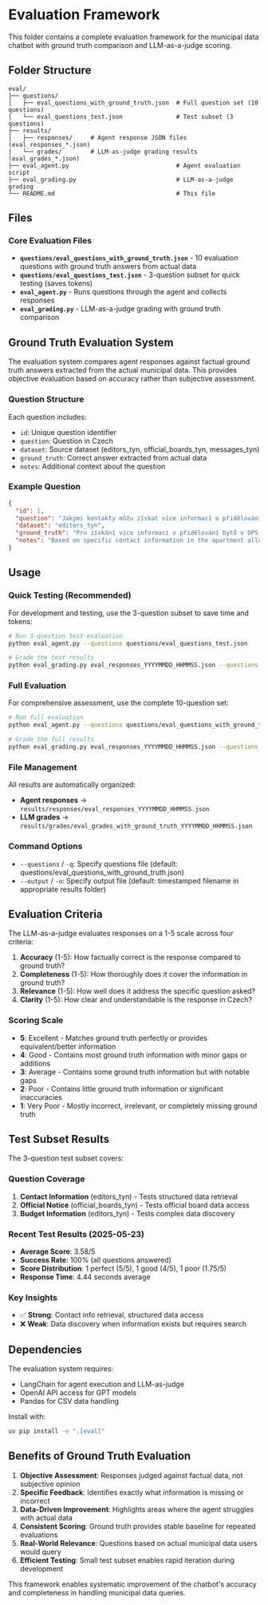 # Evaluation Framework

This folder contains a complete evaluation framework for the municipal data chatbot with ground truth comparison and LLM-as-a-judge scoring.

## Folder Structure

```
eval/
├── questions/
│   ├── eval_questions_with_ground_truth.json  # Full question set (10 questions)
│   └── eval_questions_test.json               # Test subset (3 questions) 
├── results/
│   ├── responses/     # Agent response JSON files (eval_responses_*.json)
│   └── grades/        # LLM-as-judge grading results (eval_grades_*.json)  
├── eval_agent.py                              # Agent evaluation script
├── eval_grading.py                            # LLM-as-a-judge grading
└── README.md                                  # This file
```

## Files

### Core Evaluation Files
- **`questions/eval_questions_with_ground_truth.json`** - 10 evaluation questions with ground truth answers from actual data
- **`questions/eval_questions_test.json`** - 3-question subset for quick testing (saves tokens)
- **`eval_agent.py`** - Runs questions through the agent and collects responses
- **`eval_grading.py`** - LLM-as-a-judge grading with ground truth comparison

## Ground Truth Evaluation System

The evaluation system compares agent responses against factual ground truth answers extracted from the actual municipal data. This provides objective evaluation based on accuracy rather than subjective assessment.

### Question Structure
Each question includes:
- `id`: Unique question identifier
- `question`: Question in Czech
- `dataset`: Source dataset (editors_tyn, official_boards_tyn, messages_tyn)
- `ground_truth`: Correct answer extracted from actual data
- `notes`: Additional context about the question

### Example Question
```json
{
  "id": 1,
  "question": "Jakými kontakty můžu získat více informací o přidělování bytů v DPS?",
  "dataset": "editors_tyn",
  "ground_truth": "Pro získání více informací o přidělování bytů v DPS kontaktujte: Irena Kvítková, DiS. (pečovatelská služba), tel. 379 415 158, 730 132 142, e-mail: i.kvitkova@muht.cz. Pracovní doba: pondělí a středa 7:00 - 17:00, úterý a čtvrtek 7:00 - 15:00, pátek 7:00 - 13:30 hodin.",
  "notes": "Based on specific contact information in the apartment allocation page"
}
```

## Usage

### Quick Testing (Recommended)
For development and testing, use the 3-question subset to save time and tokens:

```bash
# Run 3-question test evaluation
python eval_agent.py --questions questions/eval_questions_test.json

# Grade the test results  
python eval_grading.py eval_responses_YYYYMMDD_HHMMSS.json --questions questions/eval_questions_test.json
```

### Full Evaluation
For comprehensive assessment, use the complete 10-question set:

```bash
# Run full evaluation
python eval_agent.py --questions questions/eval_questions_with_ground_truth.json

# Grade the full results
python eval_grading.py eval_responses_YYYYMMDD_HHMMSS.json --questions questions/eval_questions_with_ground_truth.json
```

### File Management
All results are automatically organized:
- **Agent responses** → `results/responses/eval_responses_YYYYMMDD_HHMMSS.json`
- **LLM grades** → `results/grades/eval_grades_with_ground_truth_YYYYMMDD_HHMMSS.json`

### Command Options
- `--questions` / `-q`: Specify questions file (default: questions/eval_questions_with_ground_truth.json)
- `--output` / `-o`: Specify output file (default: timestamped filename in appropriate results folder)

## Evaluation Criteria

The LLM-as-a-judge evaluates responses on a 1-5 scale across four criteria:

1. **Accuracy** (1-5): How factually correct is the response compared to ground truth?
2. **Completeness** (1-5): How thoroughly does it cover the information in ground truth?
3. **Relevance** (1-5): How well does it address the specific question asked?
4. **Clarity** (1-5): How clear and understandable is the response in Czech?

### Scoring Scale
- **5**: Excellent - Matches ground truth perfectly or provides equivalent/better information
- **4**: Good - Contains most ground truth information with minor gaps or additions
- **3**: Average - Contains some ground truth information but with notable gaps
- **2**: Poor - Contains little ground truth information or significant inaccuracies
- **1**: Very Poor - Mostly incorrect, irrelevant, or completely missing ground truth

## Test Subset Results

The 3-question test subset covers:

### Question Coverage
1. **Contact Information** (editors_tyn) - Tests structured data retrieval
2. **Official Notice** (official_boards_tyn) - Tests official board data access
3. **Budget Information** (editors_tyn) - Tests complex data discovery

### Recent Test Results (2025-05-23)
- **Average Score**: 3.58/5
- **Success Rate**: 100% (all questions answered)
- **Score Distribution**: 1 perfect (5/5), 1 good (4/5), 1 poor (1.75/5)
- **Response Time**: 4.44 seconds average

### Key Insights
- ✅ **Strong**: Contact info retrieval, structured data access
- ❌ **Weak**: Data discovery when information exists but requires search

## Dependencies

The evaluation system requires:
- LangChain for agent execution and LLM-as-judge
- OpenAI API access for GPT models
- Pandas for CSV data handling

Install with:
```bash
uv pip install -e ".[eval]"
```

## Benefits of Ground Truth Evaluation

1. **Objective Assessment**: Responses judged against factual data, not subjective opinion
2. **Specific Feedback**: Identifies exactly what information is missing or incorrect
3. **Data-Driven Improvement**: Highlights areas where the agent struggles with actual data
4. **Consistent Scoring**: Ground truth provides stable baseline for repeated evaluations
5. **Real-World Relevance**: Questions based on actual municipal data users would query
6. **Efficient Testing**: Small test subset enables rapid iteration during development

This framework enables systematic improvement of the chatbot's accuracy and completeness in handling municipal data queries. 